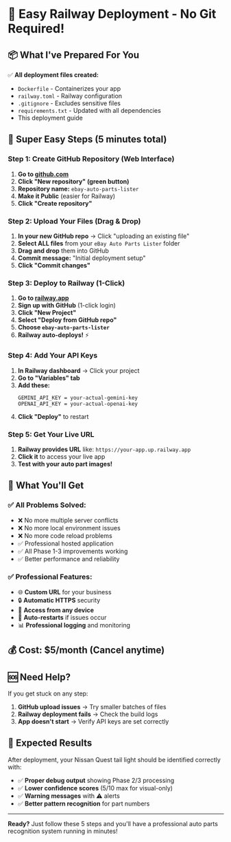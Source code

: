 # 🚀 Easy Railway Deployment - No Git Required!

## 📦 What I've Prepared For You

✅ **All deployment files created:**
- `Dockerfile` - Containerizes your app
- `railway.toml` - Railway configuration  
- `.gitignore` - Excludes sensitive files
- `requirements.txt` - Updated with all dependencies
- This deployment guide

## 🎯 Super Easy Steps (5 minutes total)

### Step 1: Create GitHub Repository (Web Interface)
1. **Go to [github.com](https://github.com)**
2. **Click "New repository" (green button)**
3. **Repository name:** `ebay-auto-parts-lister`
4. **Make it Public** (easier for Railway)
5. **Click "Create repository"**

### Step 2: Upload Your Files (Drag & Drop)
1. **In your new GitHub repo** → Click "uploading an existing file"
2. **Select ALL files** from your `eBay Auto Parts Lister` folder
3. **Drag and drop** them into GitHub
4. **Commit message:** "Initial deployment setup"
5. **Click "Commit changes"**

### Step 3: Deploy to Railway (1-Click)
1. **Go to [railway.app](https://railway.app)**
2. **Sign up with GitHub** (1-click login)
3. **Click "New Project"**
4. **Select "Deploy from GitHub repo"**
5. **Choose `ebay-auto-parts-lister`**
6. **Railway auto-deploys!** ⚡

### Step 4: Add Your API Keys
1. **In Railway dashboard** → Click your project
2. **Go to "Variables" tab**
3. **Add these:**
   ```
   GEMINI_API_KEY = your-actual-gemini-key
   OPENAI_API_KEY = your-actual-openai-key
   ```
4. **Click "Deploy"** to restart

### Step 5: Get Your Live URL
1. **Railway provides URL** like: `https://your-app.up.railway.app`
2. **Click it** to access your live app
3. **Test with your auto part images!**

## 🎉 What You'll Get

### ✅ **All Problems Solved:**
- ❌ No more multiple server conflicts
- ❌ No more local environment issues  
- ❌ No more code reload problems
- ✅ Professional hosted application
- ✅ All Phase 1-3 improvements working
- ✅ Better performance and reliability

### ✅ **Professional Features:**
- 🌐 **Custom URL** for your business
- 🔒 **Automatic HTTPS** security
- 📱 **Access from any device**
- 🔄 **Auto-restarts** if issues occur
- 📊 **Professional logging** and monitoring

## 💰 **Cost: $5/month** (Cancel anytime)

## 🆘 **Need Help?**

If you get stuck on any step:
1. **GitHub upload issues** → Try smaller batches of files
2. **Railway deployment fails** → Check the build logs
3. **App doesn't start** → Verify API keys are set correctly

## 🎯 **Expected Results**

After deployment, your Nissan Quest tail light should be identified correctly with:
- ✅ **Proper debug output** showing Phase 2/3 processing
- ✅ **Lower confidence scores** (5/10 max for visual-only)
- ✅ **Warning messages** with ⚠️ alerts
- ✅ **Better pattern recognition** for part numbers

---

**Ready?** Just follow these 5 steps and you'll have a professional auto parts recognition system running in minutes!
